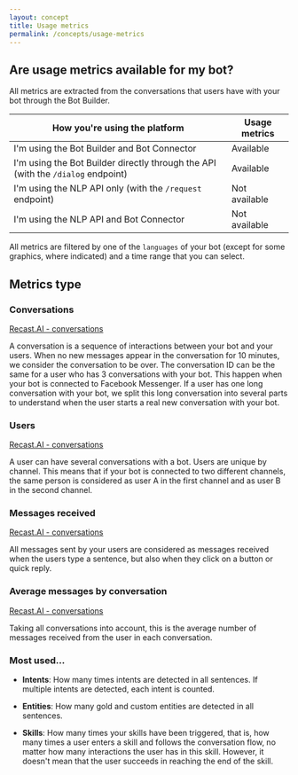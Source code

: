```yaml
---
layout: concept
title: Usage metrics
permalink: /concepts/usage-metrics
---
```


## Are usage metrics available for my bot?

All metrics are extracted from the conversations that users have with your bot through the Bot Builder.

| How you're using the platform | Usage metrics |
| ----------------------------- | ------------- |
| I'm using the Bot Builder and Bot Connector | Available |
| I'm using the Bot Builder directly through the API (with the `/dialog` endpoint) | Available |
| I'm using the NLP API only (with the `/request` endpoint) | Not available |
| I'm using the NLP API and Bot Connector | Not available |

All metrics are filtered by one of the `languages` of your bot (except for some graphics, where indicated) and a time range that you can select.

## Metrics type

### Conversations

[Recast.AI - conversations](https://cdn.recast.ai/website/bot-analytics/recast-ai-analytics-conversation.svg)

A conversation is a sequence of interactions between your bot and your users. When no new messages appear in the conversation for 10 minutes, we consider the conversation to be over.
The conversation ID can be the same for a user who has 3 conversations with your bot. This happen when your bot is connected to Facebook Messenger. If a user has one long conversation with your bot, we split this long conversation into several parts to understand when the user starts a real new conversation with your bot. 

### Users

[Recast.AI - conversations](https://cdn.recast.ai/website/bot-analytics/recast-ai-analytics-users.svg)

A user can have several conversations with a bot. Users are unique by channel. This means that if your bot is connected to two different channels, the same person is considered as user A in the first channel and as user B in the second channel.

### Messages received

[Recast.AI - conversations](https://cdn.recast.ai/website/bot-analytics/recast-ai-analytics-one-message.svg)

All messages sent by your users are considered as messages received when the users type a sentence, but also when they click on a button or quick reply.


### Average messages by conversation

[Recast.AI - conversations](https://cdn.recast.ai/website/bot-analytics/recast-ai-analytics-average-messages.svg)

Taking all conversations into account, this is the average number of messages received from the user in each conversation.

### Most used...

* **Intents**:  How many times intents are detected in all sentences. If multiple intents are detected, each intent is counted.

* **Entities**: How many gold and custom entities are detected in all sentences.

* **Skills**: How many times your skills have been triggered, that is, how many times a user enters a skill and follows the conversation flow, no matter how many interactions the user has in this skill. However, it doesn't mean that the user succeeds in reaching the end of the skill.
